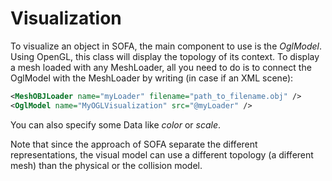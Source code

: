 Visualization
=============

To visualize an object in SOFA, the main component to use is the _OglModel_.
Using OpenGL, this class will display the topology of its context. To display a mesh loaded with any MeshLoader, all you need to do is to connect the OglModel with the MeshLoader by writing (in case if an XML scene):

```xml
<MeshOBJLoader name="myLoader" filename="path_to_filename.obj" />
<OglModel name="MyOGLVisualization" src="@myLoader" />
```

You can also specify some Data like _color_ or _scale_.

Note that since the approach of SOFA separate the different representations, the visual model can use a different topology (a different mesh) than the physical or the collision model.